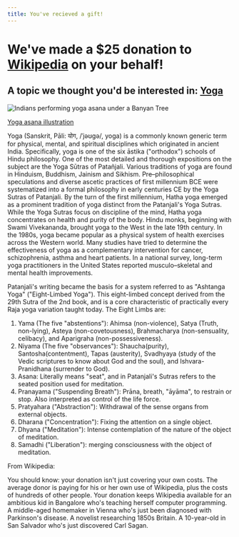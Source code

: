 ```yaml
---
title: You've recieved a gift!
---
```


# We've made a $25 donation to [Wikipedia](http://wikipedia.org) on your behalf!

## A topic we thought you'd be interested in: [Yoga](http://en.wikipedia.org/wiki/Yoga)

![Indians performing yoga asana under a Banyan Tree](http://upload.wikimedia.org/wikipedia/commons/thumb/9/94/Banyans_Yogis.jpeg/640px-Banyans_Yogis.jpeg "Indians performing yoga asana under a Banyan Tree")

[Yoga asana illustration](http://en.wikipedia.org/wiki/File:Banyans_Yogis.jpeg)

Yoga (Sanskrit, Pāli: योग, /ˈjəʊɡə/, yoga) is a commonly known generic term for physical, mental, and spiritual disciplines which originated in ancient India. Specifically, yoga is one of the six āstika ("orthodox") schools of Hindu philosophy. One of the most detailed and thorough expositions on the subject are the Yoga Sūtras of Patañjali. Various traditions of yoga are found in Hinduism, Buddhism, Jainism and Sikhism.
Pre–philosophical speculations and diverse ascetic practices of first millennium BCE were systematized into a formal philosophy in early centuries CE by the Yoga Sutras of Patanjali. By the turn of the first millennium, Hatha yoga emerged as a prominent tradition of yoga distinct from the Patanjali's Yoga Sutras. While the Yoga Sutras focus on discipline of the mind, Hatha yoga concentrates on health and purity of the body.
Hindu monks, beginning with Swami Vivekananda, brought yoga to the West in the late 19th century. In the 1980s, yoga became popular as a physical system of health exercises across the Western world. Many studies have tried to determine the effectiveness of yoga as a complementary intervention for cancer, schizophrenia, asthma and heart patients. In a national survey, long-term yoga practitioners in the United States reported musculo–skeletal and mental health improvements.

Patanjali's writing became the basis for a system referred to as "Ashtanga Yoga" ("Eight-Limbed Yoga"). This eight-limbed concept derived from the 29th Sutra of the 2nd book, and is a core characteristic of practically every Raja yoga variation taught today.
The Eight Limbs are:
1. Yama (The five "abstentions"): Ahimsa (non-violence), Satya (Truth, non-lying), Asteya (non-covetousness), Brahmacharya (non-sensuality, celibacy), and Aparigraha (non-possessiveness).
2. Niyama (The five "observances"): Shaucha(purity), Santosha(contentment), Tapas (austerity), Svadhyaya (study of the Vedic scriptures to know about God and the soul), and Ishvara-Pranidhana (surrender to God).
3. Asana: Literally means "seat", and in Patanjali's Sutras refers to the seated position used for meditation.
4. Pranayama ("Suspending Breath"): Prāna, breath, "āyāma", to restrain or stop. Also interpreted as control of the life force.
5. Pratyahara ("Abstraction"): Withdrawal of the sense organs from external objects.
6. Dharana ("Concentration"): Fixing the attention on a single object.
7. Dhyana ("Meditation"): Intense contemplation of the nature of the object of meditation.
8. Samadhi ("Liberation"): merging consciousness with the object of meditation.

From Wikipedia:

You should know: your donation isn't just covering your own costs. The average donor is paying for his or her own use of Wikipedia, plus the costs of hundreds of other people. Your donation keeps Wikipedia available for an ambitious kid in Bangalore who's teaching herself computer programming. A middle-aged homemaker in Vienna who's just been diagnosed with Parkinson's disease. A novelist researching 1850s Britain. A 10-year-old in San Salvador who's just discovered Carl Sagan.
